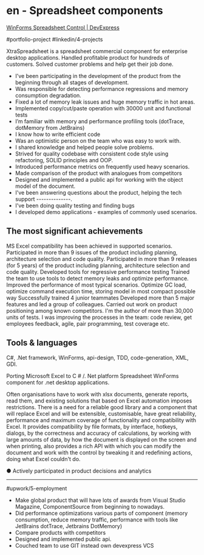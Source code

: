 # en - Spreadsheet components
[WinForms Spreadsheet Control | DevExpress](https://www.devexpress.com/products/net/controls/winforms/spreadsheet/)

#portfolio-project
#linkedin/4-projects

XtraSpreadsheet is a spreadsheet commercial component for enterprise desktop applications. Handled profitable product for hundreds of customers. Solved customer problems and help get their job done.

* I've been participating in the development of the product from the beginning through all stages of development.
* Was responsible for detecting performance regressions and memory consumption degradation.
* Fixed a lot of memory leak issues and huge memory traffic in hot areas.
* Implemented copy/cut/paste operation with 30000 unit and functional tests
* I’m familiar with memory and performance profiling tools (dotTrace, dotMemory from JetBrains)
* I know how to write efficient code
* Was an optimistic person on the team who was easy to work with.
* I shared knowledge and helped people solve problems.
* Strived for quality codebase with consistent code style using refactoring, SOLID principles and OOP.
* Introduced performance metrics on frequently used heavy scenarios.
* Made comparison of the product with analogues from competitors
* Designed and implemented a public api for working with the object model of the document.
* I've been answering questions about the product, helping the tech support --------------.
* I've been doing quality testing and finding bugs
* I developed demo applications - examples of commonly used scenarios.

## The most significant achievements

MS Excel compatibility has been achieved in supported scenarios.
Participated in more than 9 issues of the product including planning, architecture selection and code quality.
Participated in more than 9 releases (for 5 years) of the product including planning, architecture selection and code quality.
Developed tools for regressive performance testing
Trained the team to use tools to detect memory leaks and optimize performance.
Improved the performance of most typical scenarios.
Optimize GC load, optimize command execution time, storing model in most compact possible way
Successfully trained 4 junior teammates
Developed more than 5 major features and led a group of colleagues.
Carried out work on product positioning among known competitors.
I'm the author of more than 30,000 units of tests.
I was improving the processes in the team: code review, get employees feedback, agile, pair programming, test coverage etc.
## Tools & languages
C#, .Net framework, WinForms, api-design, TDD, code-generation, XML, GDI.


Porting Microsoft Excel to C # /. Net platform
Spreadsheet WinForms component for .net desktop applications.

Often organisations have to work with xlsx documents, generate reports, read them, and existing solutions that based on Excel automation imposes restrictions. There is a need for a reliable good library and a component that will replace Excel and will be extensible, customisable, have great reliability, performance and maximum coverage of functionality and compatibility with Excel. It provides compatibility by file formats, by interface, hotkeys, dialogs, by the correctness and accuracy of calculations, by working with large amounts of data, by how the document is displayed on the screen and when printing, also provides a rich API with which you can modify the document and work with the control by tweaking it and redefining actions, doing what Excel couldn't do.

● Actively participated in product decisions and analytics 

------
#upwork/5-employment


- Make global product that will have lots of awards from Visual Studio Magazine, ComponentSource from beginning to nowadays.
- Did performance optimizations various parts of component (memory consumption, reduce memory traffic, performance with tools like JetBrains dotTrace, Jetbrains DotMemory)
- Compare products with competitors
- Designed and implemented public api.
- Couched team to use GIT instead own devexpress VCS
